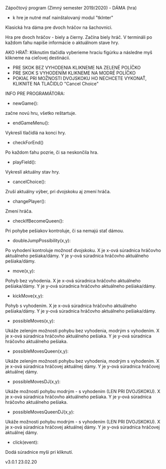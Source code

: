 Zápočtový program (Zimný semester 2019/2020) - DÁMA (hra)
- k  hre je nutné mať nainštalovaný modul "tkInter"

Klasická hra dáma pre dvoch hráčov na šachovnici.

Hra pre dvoch hráčov - biely a čierny. 
Začína biely hráč. V termináli po každom ťahu napíše informácie o aktuálnom stave hry.

AKO HRAŤ: 
Kliknutím tlačidla vyberieme hraciu figúrku a následne myš klikneme na cieľovej destinácii. 
- PRE SKOK BEZ VYHODENIA KLIKNEME NA ZELENÉ POLÍČKO
- PRE SKOK S VYHODENÍM KLIKNEME NA MODRÉ POLÍČKO
- POKIAĽ PRI MOŽNOSTI DVOJSKOKU HO NECHCETE VYKONAŤ, KLIKNITE NA TLAČIDLO "Cancel Choice"

INFO PRE PROGRAMÁTORA:
- newGame():

začne novú hru, všetko reštartuje.

- endGameMenu():

Vykreslí tlačidlá na konci hry.

- checkForEnd()

Po každom ťahu pozrie, či sa neskončila hra.

- playField():

Vykreslí aktuálny stav hry.

- cancelChoice():

Zruší aktuálny výber, pri dvojskoku aj zmení hráča.

- changePlayer():

Zmení hráča.

- checkIfBecomeQueen():

Pri pohybe pešiakov kontroluje, či sa nemajú stať dámou.

- doubleJumpPossibility(x,y):

Po vyhodení kontroluje možnosť dvojskoku.
X je x-ová súradnica hráčovho aktuálneho pešiaka/dámy.
Y je y-ová súradnica hráčovho aktuálneho pešiaka/dámy.

- move(x,y):

Pohyb bez vyhodenia.
X je x-ová súradnica hráčovho aktuálneho pešiaka/dámy.
Y je y-ová súradnica hráčovho aktuálneho pešiaka/dámy.

- kickMove(x,y):

Pohyb s vyhodením.
X je x-ová súradnica hráčovho aktuálneho pešiaka/dámy.
Y je y-ová súradnica hráčovho aktuálneho pešiaka/dámy.

- possibleMoves(x,y):

Ukáže zeleným možnosti pohybu bez vyhodenia, modrým s vyhodením.
X je x-ová súradnica hráčovho aktuálneho pešiaka.
Y je y-ová súradnica hráčovho aktuálneho pešiaka.

- possibleMovesQueen(x,y):

Ukáže zeleným možnosti pohybu bez vyhodenia, modrým s vyhodením.
X je x-ová súradnica hráčovej aktuálnej dámy.
Y je y-ová súradnica hráčovej aktuálnej dámy.

- possibleMovesDJ(x,y):

Ukáže možnosti pohybu  modrým - s vyhodením (LEN PRI DVOJSKOKU).
X je x-ová súradnica hráčovho aktuálneho pešiaka.
Y je y-ová súradnica hráčovho aktuálneho pešiaka.

- possibleMovesQueenDJ(x,y):

Ukáže možnosti pohybu modrým - s vyhodením (LEN PRI DVOJSKOKU).
X je x-ová súradnica hráčovej aktuálnej dámy.
Y je y-ová súradnica hráčovej aktuálnej dámy.

- click(event):

Dodá súradnice myši pri kliknutí.




v3.0.1 23.02.20 
